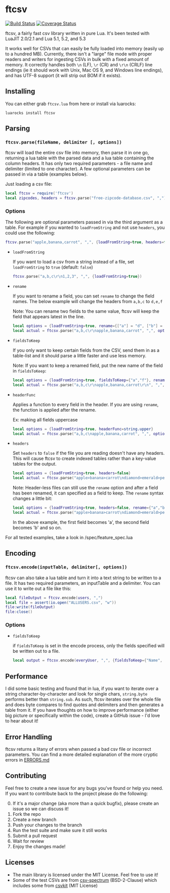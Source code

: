 # ftcsv
[![Build Status](https://travis-ci.org/FourierTransformer/ftcsv.svg?branch=master)](https://travis-ci.org/FourierTransformer/ftcsv) [![Coverage Status](https://coveralls.io/repos/github/FourierTransformer/ftcsv/badge.svg?branch=master)](https://coveralls.io/github/FourierTransformer/ftcsv?branch=master)

ftcsv, a fairly fast csv library written in pure Lua. It's been tested with LuaJIT 2.0/2.1 and Lua 5.1, 5.2, and 5.3

It works well for CSVs that can easily be fully loaded into memory (easily up to a hundred MB). Currently, there isn't a "large" file mode with proper readers and writers for ingesting CSVs in bulk with a fixed amount of memory. It correctly handles both `\n` (LF), `\r` (CR) and `\r\n` (CRLF) line endings (ie it should work with Unix, Mac OS 9, and Windows line endings), and has UTF-8 support (it will strip out BOM if it exists).



## Installing
You can either grab `ftcsv.lua` from here or install via luarocks:

```
luarocks install ftcsv
```


## Parsing
### `ftcsv.parse(fileName, delimiter [, options])`

ftcsv will load the entire csv file into memory, then parse it in one go, returning a lua table with the parsed data and a lua table containing the column headers. It has only two required parameters - a file name and delimiter (limited to one character). A few optional parameters can be passed in via a table (examples below).

Just loading a csv file:
```lua
local ftcsv = require('ftcsv')
local zipcodes, headers = ftcsv.parse("free-zipcode-database.csv", ",")
```

### Options
The following are optional parameters passed in via the third argument as a table. For example if you wanted to `loadFromString` and not use `headers`, you could use the following:
```lua
ftcsv.parse("apple,banana,carrot", ",", {loadFromString=true, headers=false})
```
 - `loadFromString`

 	If you want to load a csv from a string instead of a file, set `loadFromString` to `true` (default: `false`)
 	```lua
	ftcsv.parse("a,b,c\r\n1,2,3", ",", {loadFromString=true})
 	```

 - `rename`

 	If you want to rename a field, you can set `rename` to change the field names. The below example will change the headers from `a,b,c` to `d,e,f`

 	Note: You can rename two fields to the same value, ftcsv will keep the field that appears latest in the line.

 	```lua
 	local options = {loadFromString=true, rename={["a"] = "d", ["b"] = "e", ["c"] = "f"}}
	local actual = ftcsv.parse("a,b,c\r\napple,banana,carrot", ",", options)
 	```

 - `fieldsToKeep`

 	If you only want to keep certain fields from the CSV, send them in as a table-list and it should parse a little faster and use less memory.

 	Note: If you want to keep a renamed field, put the new name of the field in `fieldsToKeep`:

 	```lua
	local options = {loadFromString=true, fieldsToKeep={"a","f"}, rename={["c"] = "f"}}
	local actual = ftcsv.parse("a,b,c\r\napple,banana,carrot\r\n", ",", options)
 	```

 - `headerFunc`

 	Applies a function to every field in the header. If you are using `rename`, the function is applied after the rename.

 	Ex: making all fields uppercase
 	```lua
 	local options = {loadFromString=true, headerFunc=string.upper}
	local actual = ftcsv.parse("a,b,c\napple,banana,carrot", ",", options)
 	```

 - `headers`

 	Set `headers` to `false` if the file you are reading doesn't have any headers. This will cause ftcsv to create indexed tables rather than a key-value tables for the output.

 	```lua
	local options = {loadFromString=true, headers=false}
	local actual = ftcsv.parse("apple>banana>carrot\ndiamond>emerald>pearl", ">", options)
 	```

 	Note: Header-less files can still use the `rename` option and after a field has been renamed, it can specified as a field to keep. The `rename` syntax changes a little bit:

 	```lua
	local options = {loadFromString=true, headers=false, rename={"a","b","c"}, fieldsToKeep={"a","b"}}
	local actual = ftcsv.parse("apple>banana>carrot\ndiamond>emerald>pearl", ">", options)
 	```

 	In the above example, the first field becomes 'a', the second field becomes 'b' and so on.

For all tested examples, take a look in /spec/feature_spec.lua


## Encoding
### `ftcsv.encode(inputTable, delimiter[, options])`

ftcsv can also take a lua table and turn it into a text string to be written to a file. It has two required parameters, an inputTable and a delimiter. You can use it to write out a file like this:
```lua
local fileOutput = ftcsv.encode(users, ",")
local file = assert(io.open("ALLUSERS.csv", "w"))
file:write(fileOutput)
file:close()
```

### Options
 - `fieldsToKeep`

	if `fieldsToKeep` is set in the encode process, only the fields specified will be written out to a file.

	```lua
	local output = ftcsv.encode(everyUser, ",", {fieldsToKeep={"Name", "Phone", "City"}})
	```



## Performance
I did some basic testing and found that in lua, if you want to iterate over a string character-by-character and look for single chars, `string.byte` performs better than `string.sub`. As such, ftcsv iterates over the whole file and does byte compares to find quotes and delimiters and then generates a table from it. If you have thoughts on how to improve performance (either big picture or specifically within the code), create a GitHub issue - I'd love to hear about it!



## Error Handling
ftcsv returns a litany of errors when passed a bad csv file or incorrect parameters. You can find a more detailed explanation of the more cryptic errors in [ERRORS.md](ERRORS.md)



## Contributing
Feel free to create a new issue for any bugs you've found or help you need. If you want to contribute back to the project please do the following:

 0. If it's a major change (aka more than a quick bugfix), please create an issue so we can discuss it!
 1. Fork the repo
 2. Create a new branch
 3. Push your changes to the branch
 4. Run the test suite and make sure it still works
 5. Submit a pull request
 6. Wait for review
 7. Enjoy the changes made!



## Licenses
 - The main library is licensed under the MIT License. Feel free to use it!
 - Some of the test CSVs are from [csv-spectrum](https://github.com/maxogden/csv-spectrum) (BSD-2-Clause) which includes some from [csvkit](https://github.com/wireservice/csvkit) (MIT License)
